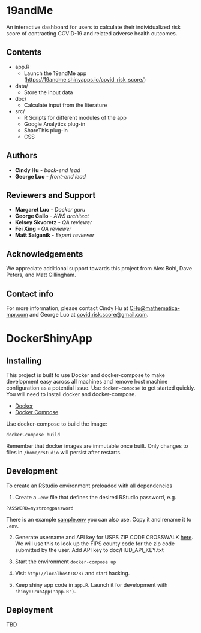 # 19andMe
An interactive dashboard for users to calculate their individualized risk score of contracting COVID-19 and related adverse health outcomes.

## Contents
* app.R
    * Launch the 19andMe app (https://19andme.shinyapps.io/covid_risk_score/)
* data/
    * Store the input data
* doc/
    * Calculate input from the literature
* src/
    * R Scripts for different modules of the app
    * Google Analytics plug-in
    * ShareThis plug-in
    * CSS

## Authors
* **Cindy Hu** - *back-end lead*
* **George Luo** - *front-end lead*

## Reviewers and Support
* **Margaret Luo** - *Docker guru*
* **George Gallo** - *AWS architect*
* **Kelsey Skvoretz** - *QA reviewer*
* **Fei Xing** - *QA reviewer*
* **Matt Salganik** - *Expert reviewer*

## Acknowledgements
We appreciate additional support towards this project from Alex Bohl, Dave Peters, and Matt Gillingham.

## Contact info
For more information, please contact Cindy Hu at CHu@mathematica-mpr.com and George Luo at covid.risk.score@gmail.com.

# DockerShinyApp

## Installing
This project is built to use Docker and docker-compose to make development easy across all machines and remove host machine configuration as a potential issue.  Use `docker-compose` to get started quickly.  You will need to install docker and docker-compose. 

* [Docker](https://docs.docker.com/install/)
* [Docker Compose](https://docs.docker.com/compose/install/)

Use docker-compose to build the image:
```
docker-compose build
```

Remember that docker images are immutable once built.  Only changes to files in `/home/rstudio` will persist after restarts. 

## Development
To create an RStudio environment preloaded with all dependencies
1. Create a `.env` file that defines the desired RStudio password, e.g.
```
PASSWORD=mystrongpassword
```
There is an example [sample.env](sample.env) you can also use.  Copy it and rename it to `.env`. 

2. Generate username and API key for USPS ZIP CODE CROSSWALK [here](https://www.huduser.gov/portal/dataset/api.html). We will use this to look up the FIPS county code for the zip code submitted by the user. Add API key to doc/HUD_API_KEY.txt

3. Start the environment
`docker-compose up`

4. Visit `http://localhost:8787` and start hacking.

5. Keep shiny app code in `app.R`.  Launch it for development with `shiny::runApp('app.R')`.

## Deployment
TBD
